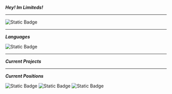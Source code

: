 ***Hey! Im Limiteds!***
<hr>
<img alt="Static Badge" src="https://img.shields.io/badge/Discord-@imlimiteds-purple">

<hr>

***Languages***

<img alt="Static Badge"
src="https://img.shields.io/badge/2_Years-Python-darkgreen">

<hr> 


***Current Projects***



<hr>

***Current Positions***

<img alt="Static Badge"
src="https://img.shields.io/badge/Founder-UnLimited_Systems-white">
<img alt="Static Badge"
src="https://img.shields.io/badge/Senior_Support-ERM-red">
<img alt="Static Badge"
src="https://img.shields.io/badge/Support-Astro_Birb-blue">




